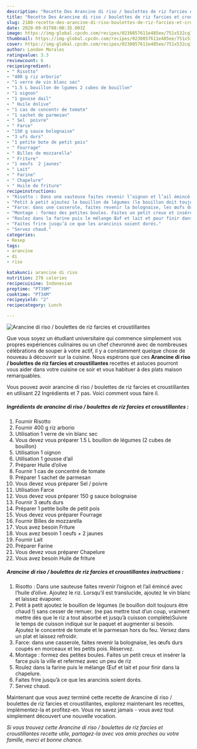 ```yaml
---
description: "Recette Des Arancine di riso / boulettes de riz farcies et croustillantes"
title: "Recette Des Arancine di riso / boulettes de riz farcies et croustillantes"
slug: 2180-recette-des-arancine-di-riso-boulettes-de-riz-farcies-et-croustillantes
date: 2020-09-01T08:00:35.003Z
image: https://img-global.cpcdn.com/recipes/0230857611e485ee/751x532cq70/arancine-di-riso-boulettes-de-riz-farcies-et-croustillantes-photo-principale-de-la-recette.jpg
thumbnail: https://img-global.cpcdn.com/recipes/0230857611e485ee/751x532cq70/arancine-di-riso-boulettes-de-riz-farcies-et-croustillantes-photo-principale-de-la-recette.jpg
cover: https://img-global.cpcdn.com/recipes/0230857611e485ee/751x532cq70/arancine-di-riso-boulettes-de-riz-farcies-et-croustillantes-photo-principale-de-la-recette.jpg
author: Landon Morales
ratingvalue: 3.3
reviewcount: 6
recipeingredient:
- " Risotto"
- "400 g riz arborio"
- "1 verre de vin blanc sec"
- "1.5 L bouillon de lgumes 2 cubes de bouillon"
- "1 oignon"
- "1 gousse dail"
- " Huile dolive"
- "1 cas de concentr de tomate"
- "1 sachet de parmesan"
- " Sel  poivre"
- " Farce"
- "150 g sauce bolognaise"
- "3 ufs durs"
- "1 petite bote de petit pois"
- " Fourrage"
- " Billes de mozzarella"
- " Friture"
- "1 oeufs  2 jaunes"
- " Lait"
- " Farine"
- " Chapelure"
- " Huile de friture"
recipeinstructions:
- "Risotto : Dans une sauteuse faites revenir l’oignon et l’ail émincé avec l’huile d’olive. Ajoutez le riz. Lorsqu’il est translucide, ajoutez le vin blanc et laissez évaporer."
- "Petit à petit ajoutez le bouillon de légumes (le bouillon doit toujours être chaud !) sans cesser de remuer. (ne pas mettre tout d’un coup, vraiment mettre dès que le riz a tout absorbé et jusqu’à cuisson complète)Suivre le temps de cuisson indiqué sur le paquet et augmenter si besoin. Ajoutez le concentré de tomate et le parmesan hors du feu. Versez dans un plat et laissez refroidir."
- "Farce: dans une casserole, faites revenir la bolognaise, les œufs durs coupés en morceaux et les petits pois. Réservez."
- "Montage : formez des petites boules. Faites un petit creux et insérer la farce puis la ville et refermez avec un peu de riz"
- "Roulez dans la farine puis le mélange Œuf et lait et pour finir dans la chapelure."
- "Faites frire jusqu’à ce que les arancinis soient dorés."
- "Servez chaud."
categories:
- Resep
tags:
- arancine
- di
- riso

katakunci: arancine di riso 
nutrition: 278 calories
recipecuisine: Indonesian
preptime: "PT39M"
cooktime: "PT34M"
recipeyield: "2"
recipecategory: Lunch

---
```



![Arancine di riso / boulettes de riz farcies et croustillantes](https://img-global.cpcdn.com/recipes/0230857611e485ee/751x532cq70/arancine-di-riso-boulettes-de-riz-farcies-et-croustillantes-photo-principale-de-la-recette.jpg)

Que vous soyez un étudiant universitaire qui commence simplement vos propres expériences culinaires ou un chef chevronné avec de nombreuses célébrations de souper à votre actif, il y a constamment quelque chose de nouveau à découvrir sur la cuisine. Nous espérons que ces <strong> Arancine di riso / boulettes de riz farcies et croustillantes </strong> recettes et astuces pourront vous aider dans votre cuisine ce soir et vous habituer à des plats maison remarquables.

<!--inarticleads1-->

Vous pouvez avoir arancine di riso / boulettes de riz farcies et croustillantes en utilisant 22 Ingrédients et 7 pas. Voici comment vous faire il.

##### Ingrédients de arancine di riso / boulettes de riz farcies et croustillantes :

1. Fournir  Risotto
1. Fournir 400 g riz arborio
1. Utilisation 1 verre de vin blanc sec
1. Vous devez vous préparer 1.5 L bouillon de légumes (2 cubes de bouillon)
1. Utilisation 1 oignon
1. Utilisation 1 gousse d’ail
1. Préparer  Huile d’olive
1. Fournir 1 cas de concentré de tomate
1. Préparer 1 sachet de parmesan
1. Vous devez vous préparer  Sel / poivre
1. Utilisation  Farce
1. Vous devez vous préparer 150 g sauce bolognaise
1. Fournir 3 œufs durs
1. Préparer 1 petite boîte de petit pois
1. Vous devez vous préparer  Fourrage
1. Fournir  Billes de mozzarella
1. Vous avez besoin  Friture
1. Vous avez besoin 1 oeufs + 2 jaunes
1. Fournir  Lait
1. Préparer  Farine
1. Vous devez vous préparer  Chapelure
1. Vous avez besoin  Huile de friture




<!--inarticleads2-->

##### Arancine di riso / boulettes de riz farcies et croustillantes instructions :

1. Risotto : Dans une sauteuse faites revenir l’oignon et l’ail émincé avec l’huile d’olive. Ajoutez le riz. Lorsqu’il est translucide, ajoutez le vin blanc et laissez évaporer.
1. Petit à petit ajoutez le bouillon de légumes (le bouillon doit toujours être chaud !) sans cesser de remuer. (ne pas mettre tout d’un coup, vraiment mettre dès que le riz a tout absorbé et jusqu’à cuisson complète)Suivre le temps de cuisson indiqué sur le paquet et augmenter si besoin. Ajoutez le concentré de tomate et le parmesan hors du feu. Versez dans un plat et laissez refroidir.
1. Farce: dans une casserole, faites revenir la bolognaise, les œufs durs coupés en morceaux et les petits pois. Réservez.
1. Montage : formez des petites boules. Faites un petit creux et insérer la farce puis la ville et refermez avec un peu de riz
1. Roulez dans la farine puis le mélange Œuf et lait et pour finir dans la chapelure.
1. Faites frire jusqu’à ce que les arancinis soient dorés.
1. Servez chaud.




<!--inarticleads1-->

<p>
Maintenant que vous avez terminé cette recette de Arancine di riso / boulettes de riz farcies et croustillantes, explorez maintenant les recettes, implémentez-la et profitez-en. Vous ne savez jamais - vous avez tout simplement découvert une nouvelle vocation.
</p>

<p>
<i>Si vous trouvez cette Arancine di riso / boulettes de riz farcies et croustillantes recette utile, partagez-la avec vos amis proches ou votre famille, merci et bonne chance.</i>
</p>
